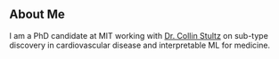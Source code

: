 ## About Me
I am a PhD candidate at MIT working with [Dr. Collin Stultz](http://imes.mit.edu/people/faculty/stultz-collin/) on sub-type discovery in cardiovascular disease and interpretable ML for medicine. 
